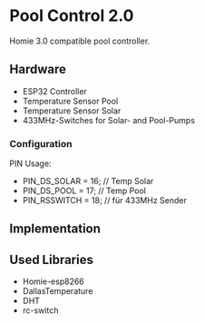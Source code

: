 ﻿# Pool Control 2.0

Homie 3.0 compatible pool controller.

## Hardware

* ESP32 Controller
* Temperature Sensor Pool
* Temperature Sensor Solar
* 433MHz-Switches for Solar- and Pool-Pumps

### Configuration

PIN Usage:
* PIN_DS_SOLAR = 16; // Temp Solar
* PIN_DS_POOL  = 17; // Temp Pool
* PIN_RSSWITCH = 18; // für 433MHz Sender


## Implementation

## Used Libraries

* Homie-esp8266
* DallasTemperature
* DHT
* rc-switch
